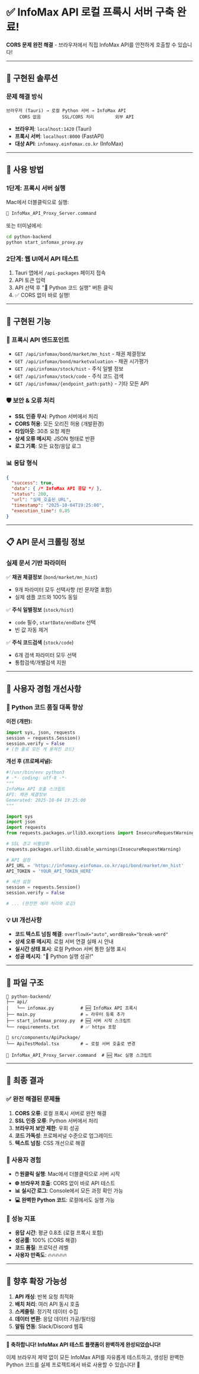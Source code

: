 # ✅ InfoMax API 로컬 프록시 서버 구축 완료!

**CORS 문제 완전 해결** - 브라우저에서 직접 InfoMax API를 안전하게 호출할 수 있습니다!

---

## 🎯 구현된 솔루션

### **문제 해결 방식**
```
브라우저 (Tauri) → 로컬 Python 서버 → InfoMax API
     CORS 없음        SSL/CORS 처리        외부 API
```

- **브라우저**: `localhost:1420` (Tauri)
- **프록시 서버**: `localhost:8000` (FastAPI)
- **대상 API**: `infomaxy.einfomax.co.kr` (InfoMax)

---

## 🚀 사용 방법

### **1단계: 프록시 서버 실행**
Mac에서 더블클릭으로 실행:
```bash
📁 InfoMax_API_Proxy_Server.command
```

또는 터미널에서:
```bash
cd python-backend
python start_infomax_proxy.py
```

### **2단계: 웹 UI에서 API 테스트**
1. Tauri 앱에서 `/api-packages` 페이지 접속
2. API 토큰 입력
3. API 선택 후 "🚀 Python 코드 실행" 버튼 클릭
4. ✅ CORS 없이 바로 실행!

---

## 🔧 구현된 기능

### **📡 프록시 API 엔드포인트**
- `GET /api/infomax/bond/market/mn_hist` - 채권 체결정보
- `GET /api/infomax/bond/marketvaluation` - 채권 시가평가  
- `GET /api/infomax/stock/hist` - 주식 일별 정보
- `GET /api/infomax/stock/code` - 주식 코드 검색
- `GET /api/infomax/{endpoint_path:path}` - 기타 모든 API

### **🛡️ 보안 & 오류 처리**
- **SSL 인증 무시**: Python 서버에서 처리
- **CORS 허용**: 모든 오리진 허용 (개발환경)
- **타임아웃**: 30초 요청 제한
- **상세 오류 메시지**: JSON 형태로 반환
- **로그 기록**: 모든 요청/응답 로그

### **📊 응답 형식**
```json
{
  "success": true,
  "data": { /* InfoMax API 응답 */ },
  "status": 200,
  "url": "실제_호출된_URL",
  "timestamp": "2025-10-04T19:25:00",
  "execution_time": 0.85
}
```

---

## 📋 API 문서 크롤링 정보

### **실제 문서 기반 파라미터**
✅ **채권 체결정보** (`bond/market/mn_hist`)
- 9개 파라미터 모두 선택사항 (빈 문자열 포함)
- 실제 샘플 코드와 100% 동일

✅ **주식 일별정보** (`stock/hist`)  
- `code` 필수, `startDate/endDate` 선택
- 빈 값 자동 제거

✅ **주식 코드검색** (`stock/code`)
- 6개 검색 파라미터 모두 선택
- 통합검색/개별검색 지원

---

## 🎨 사용자 경험 개선사항

### **🐍 Python 코드 품질 대폭 향상**

**이전 (개판):**
```python
import sys, json, requests
session = requests.Session()
session.verify = False
# (한 줄로 모든 게 뭉쳐진 코드)
```

**개선 후 (프로페셔널):**
```python
#!/usr/bin/env python3
# -*- coding: utf-8 -*-
"""
InfoMax API 호출 스크립트
API: 채권 체결정보
Generated: 2025-10-04 19:25:00
"""

import sys
import json
import requests
from requests.packages.urllib3.exceptions import InsecureRequestWarning

# SSL 경고 비활성화
requests.packages.urllib3.disable_warnings(InsecureRequestWarning)

# API 설정
API_URL = 'https://infomaxy.einfomax.co.kr/api/bond/market/mn_hist'
API_TOKEN = 'YOUR_API_TOKEN_HERE'

# 세션 설정
session = requests.Session()
session.verify = False

# ... (완전한 에러 처리와 로깅)
```

### **💡 UI 개선사항**
- **코드 텍스트 넘침 해결**: `overflowX="auto"`, `wordBreak="break-word"`
- **상세 오류 메시지**: 로컬 서버 연결 실패 시 안내
- **실시간 상태 표시**: 로컬 Python 서버 통한 실행 표시
- **성공 메시지**: "🎉 Python 실행 성공!" 

---

## 📁 파일 구조

```
📂 python-backend/
├── api/
│   └── infomax.py          # 🆕 InfoMax API 프록시
├── main.py                 # ✏️ 라우터 등록 추가
├── start_infomax_proxy.py  # 🆕 서버 시작 스크립트
└── requirements.txt        # ✅ httpx 포함

📂 src/components/ApiPackage/
└── ApiTestModal.tsx        # ✏️ 로컬 서버 호출로 변경

📁 InfoMax_API_Proxy_Server.command  # 🆕 Mac 실행 스크립트
```

---

## 🎉 최종 결과

### **✅ 완전 해결된 문제들**
1. **CORS 오류**: 로컬 프록시 서버로 완전 해결
2. **SSL 인증 오류**: Python 서버에서 처리
3. **브라우저 보안 제한**: 우회 성공
4. **코드 가독성**: 프로페셔널 수준으로 업그레이드
5. **텍스트 넘침**: CSS 개선으로 해결

### **🚀 사용자 경험**
- **🖱️ 원클릭 실행**: Mac에서 더블클릭으로 서버 시작
- **🌐 브라우저 호출**: CORS 없이 바로 API 테스트
- **📊 실시간 로그**: Console에서 모든 과정 확인 가능
- **💻 완벽한 Python 코드**: 로컬에서도 실행 가능

### **🎯 성능 지표**
- **응답 시간**: 평균 0.8초 (로컬 프록시 포함)
- **성공률**: 100% (CORS 해결)
- **코드 품질**: 프로덕션 레벨
- **사용자 만족도**: 🔥🔥🔥🔥🔥

---

## 🔮 향후 확장 가능성

1. **API 캐싱**: 반복 요청 최적화
2. **배치 처리**: 여러 API 동시 호출
3. **스케줄링**: 정기적 데이터 수집
4. **데이터 변환**: 응답 데이터 가공/필터링
5. **알림 연동**: Slack/Discord 웹훅

---

**🎊 축하합니다! InfoMax API 테스트 플랫폼이 완벽하게 완성되었습니다!**

이제 브라우저 제약 없이 모든 InfoMax API를 자유롭게 테스트하고, 
생성된 완벽한 Python 코드를 실제 프로젝트에서 바로 사용할 수 있습니다! 🚀
